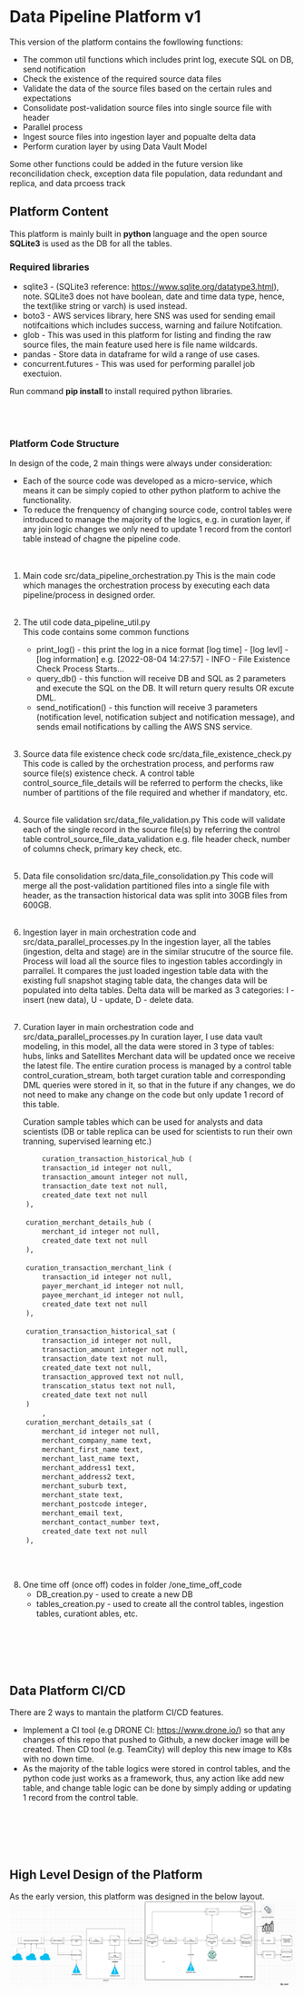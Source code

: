 # Data Pipeline Platform v1

This version of the platform contains the fowllowing functions:

* The common util functions which includes print log, execute SQL on DB, send notification
* Check the existence of the required source data files
* Validate the data of the source files based on the certain rules and expectations
* Consolidate post-validation source files into single source file with header
* Parallel process 
* Ingest source files into ingestion layer and popualte delta data
* Perform curation layer by using Data Vault Model


Some other functions could be added in the future version like reconcilidation check, exception data file population, data redundant and replica, and data prcoess track




## Platform Content

This platform is mainly built in **python** language and the open source **SQLite3** is used as the DB for all the tables.


### Required libraries 

 * sqlite3 - (SQLite3 reference: https://www.sqlite.org/datatype3.html), note. SQLite3 does not have boolean, date and time data type, hence, the text(like string or varch) is used instead.
 * boto3 - AWS services library, here SNS was used for sending email notifcaitions which includes success, warning and failure Notifcation.
 * glob - This was used in this platform for listing and finding the raw source files, the main feature used here is file name wildcards.
 * pandas - Store data in dataframe for wild a range of use cases.
 * concurrent.futures  - This was used for performing parallel job exectuion.

Run command **pip install <library>** to install required python libraries.
<br><br><br><br>


### Platform Code Structure 

In design of the code, 2 main things were always under consideration:
   * Each of the source code was developed as a micro-service, which means it can be simply copied to other python platform to achive the functionality.
   * To reduce the frenquency of changing source code, control tables were introduced to manage the majority of the logics, e.g. in curation layer, if any join logic changes we only need to update 1 record from the contorl table instead of chagne the pipeline code.
<br><br><br>


1. Main code src/data_pipeline_orchestration.py
    This is the main code which manages the orchestration process by executing each data pipeline/process in designed order.
<br><br>

2. The util code data_pipeline_util.py <br>
    This code contains some common functions
    * print_log() - this print the log in a nice format [log time] - [log levl] - [log information] e.g. [2022-08-04 14:27:57] - INFO - File Existence Check Process Starts...
    * query_db() - this function will receive DB and SQL as 2 parameters and execute the SQL on the DB. It will return query results OR excute DML. 
    * send_notification() - this function will receive 3 parameters (notification level, notification subject and notification message), and sends email notifications by calling the AWS SNS service.
<br><br>

3. Source data file existence check code src/data_file_existence_check.py
    This code is called by the orchestration process, and performs raw source file(s) existence check.
    A control table control_source_file_details will be referred to perform the checks, like number of partitions of the file required and whether if mandatory, etc.
<br><br>

4. Source file validation src/data_file_validation.py
    This code will validate each of the single record in the source file(s) by referring the control table control_source_file_data_validation e.g. file header check, number of columns check, primary key check, etc.
<br><br>

5. Data file consolidation src/data_file_consolidation.py
    This code will merge all the post-validation partitioned files into a single file with header, as the transaction historical data was split into 30GB files from 600GB.
<br><br>

6. Ingestion layer in main orchestration code and src/data_parallel_processes.py
    In the ingestion layer, all the tables (ingestion, delta and stage) are in the similar strucutre of the source file.
    Process will load all the source files to ingestion tables accordingly in parrallel.
    It compares the just loaded ingestion table data with the existing full snapshot staging table data, the changes data will be populated into delta tables. Delta data will be marked as 3 categories: I - insert (new data), U - update, D - delete data.
<br><br>

7. Curation layer in main orchestration code and src/data_parallel_processes.py
    In curation layer, I use data vault modeling, in this model, all the data were stored in 3 type of tables: hubs, links and Satellites
    Merchant data will be updated once we receive the latest file.
    The entire curation process is managed by a control table control_curation_stream, both target curation table and corresponding DML queries were stored in it, so that in the future if any changes, we do not need to make any change on the code but only update 1 record of this table.<br>

    Curation sample tables which can be used for analysts and data scientists (DB or table replica can be used for scientists to run their own tranning, supervised learning etc.)
```
        curation_transaction_historical_hub (
		transaction_id integer not null,
		transaction_amount integer not null,
		transaction_date text not null,
		created_date text not null
	),

	curation_merchant_details_hub (
		merchant_id integer not null,
		created_date text not null
	),

	curation_transaction_merchant_link (
		transaction_id integer not null,
		payer_merchant_id integer not null,
		payee_merchant_id integer not null,
		created_date text not null
	),
	
	curation_transaction_historical_sat (
		transaction_id integer not null,
		transaction_amount integer not null,
		transaction_date text not null,
		created_date text not null,
		transaction_approved text not null,
		transcation_status text not null,
		created_date text not null
	)
		,
	curation_merchant_details_sat (
		merchant_id integer not null,
		merchant_company_name text,
		merchant_first_name text,
		merchant_last_name text,
		merchant_address1 text,
		merchant_address2 text,
		merchant_suburb text,
		merchant_state text,
		merchant_postcode integer,
		merchant_email text,
		merchant_contact_number text,
		created_date text not null
	),
```    
<br><br>





8. One time off (once off) codes in folder /one_time_off_code
    * DB_creation.py  - used to create a new DB
    * tables_creation.py - used to create all the control tables, ingestion tables, curationt ables, etc.
<br><br><br><br><br><br>




## Data Platform CI/CD 

There are 2 ways to mantain the platform CI/CD features.
  * Implement a CI tool (e.g DRONE CI: https://www.drone.io/) so that any changes of this repo that pushed to Github, a new docker image will be created. Then CD tool (e.g. TeamCity) will deploy this new image to K8s with no down time.
  * As the majority of the table logics were stored in control tables, and the python code just works as a framework, thus, any action like add new table, and change table logic can be done by simply adding or updating 1 record from the control table.
<br><br><br><br><br><br>


## High Level Design of the Platform
As the early version, this platform was designed in the below layout.
![](images/data_flow.GIF)

